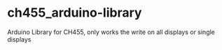 # ch455_arduino-library
Arduino Library for CH455, only works the write on all displays or single displays
